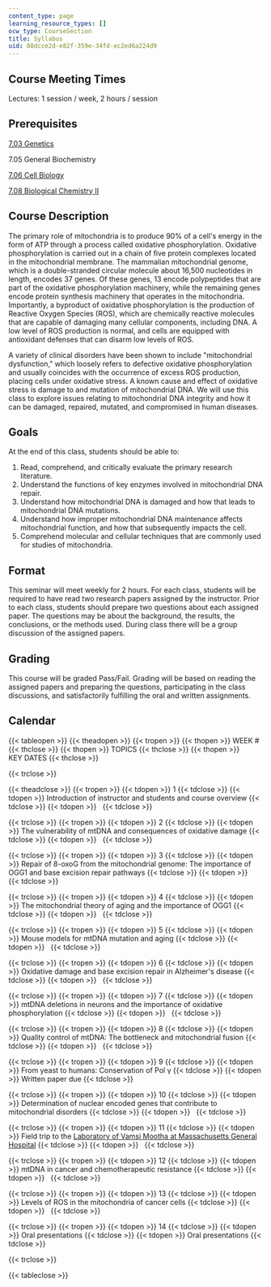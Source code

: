 ```yaml
---
content_type: page
learning_resource_types: []
ocw_type: CourseSection
title: Syllabus
uid: 88dcce2d-e82f-359e-34fd-ec2ed6a224d9
---
```


Course Meeting Times
--------------------

Lectures: 1 session / week, 2 hours / session

Prerequisites
-------------

[7.03 Genetics](/courses/7-03-genetics-fall-2004)

7.05 General Biochemistry

[7.06 Cell Biology](/courses/7-06-cell-biology-spring-2007)

[7.08 Biological Chemistry II](/courses/5-08j-biological-chemistry-ii-spring-2016)

Course Description
------------------

The primary role of mitochondria is to produce 90% of a cell's energy in the form of ATP through a process called oxidative phosphorylation. Oxidative phosphorylation is carried out in a chain of five protein complexes located in the mitochondrial membrane. The mammalian mitochondrial genome, which is a double-stranded circular molecule about 16,500 nucleotides in length, encodes 37 genes. Of these genes, 13 encode polypeptides that are part of the oxidative phosphorylation machinery, while the remaining genes encode protein synthesis machinery that operates in the mitochondria. Importantly, a byproduct of oxidative phosphorylation is the production of Reactive Oxygen Species (ROS), which are chemically reactive molecules that are capable of damaging many cellular components, including DNA. A low level of ROS production is normal, and cells are equipped with antioxidant defenses that can disarm low levels of ROS.

A variety of clinical disorders have been shown to include "mitochondrial dysfunction," which loosely refers to defective oxidative phosphorylation and usually coincides with the occurrence of excess ROS production, placing cells under oxidative stress. A known cause and effect of oxidative stress is damage to and mutation of mitochondrial DNA. We will use this class to explore issues relating to mitochondrial DNA integrity and how it can be damaged, repaired, mutated, and compromised in human diseases.

Goals
-----

At the end of this class, students should be able to:

1.  Read, comprehend, and critically evaluate the primary research literature.
2.  Understand the functions of key enzymes involved in mitochondrial DNA repair.
3.  Understand how mitochondrial DNA is damaged and how that leads to mitochondrial DNA mutations.
4.  Understand how improper mitochondrial DNA maintenance affects mitochondrial function, and how that subsequently impacts the cell.
5.  Comprehend molecular and cellular techniques that are commonly used for studies of mitochondria.

Format
------

This seminar will meet weekly for 2 hours. For each class, students will be required to have read two research papers assigned by the instructor. Prior to each class, students should prepare two questions about each assigned paper. The questions may be about the background, the results, the conclusions, or the methods used. During class there will be a group discussion of the assigned papers.

Grading
-------

This course will be graded Pass/Fail. Grading will be based on reading the assigned papers and preparing the questions, participating in the class discussions, and satisfactorily fulfilling the oral and written assignments.

Calendar
--------

{{< tableopen >}}
{{< theadopen >}}
{{< tropen >}}
{{< thopen >}}
WEEK #
{{< thclose >}}
{{< thopen >}}
TOPICS
{{< thclose >}}
{{< thopen >}}
KEY DATES
{{< thclose >}}

{{< trclose >}}

{{< theadclose >}}
{{< tropen >}}
{{< tdopen >}}
1
{{< tdclose >}}
{{< tdopen >}}
Introduction of instructor and students and course overview
{{< tdclose >}}
{{< tdopen >}}
 
{{< tdclose >}}

{{< trclose >}}
{{< tropen >}}
{{< tdopen >}}
2
{{< tdclose >}}
{{< tdopen >}}
The vulnerability of mtDNA and consequences of oxidative damage
{{< tdclose >}}
{{< tdopen >}}
 
{{< tdclose >}}

{{< trclose >}}
{{< tropen >}}
{{< tdopen >}}
3
{{< tdclose >}}
{{< tdopen >}}
Repair of 8-oxoG from the mitochondrial genome: The importance of OGG1 and base excision repair pathways
{{< tdclose >}}
{{< tdopen >}}
 
{{< tdclose >}}

{{< trclose >}}
{{< tropen >}}
{{< tdopen >}}
4
{{< tdclose >}}
{{< tdopen >}}
The mitochondrial theory of aging and the importance of OGG1
{{< tdclose >}}
{{< tdopen >}}
 
{{< tdclose >}}

{{< trclose >}}
{{< tropen >}}
{{< tdopen >}}
5
{{< tdclose >}}
{{< tdopen >}}
Mouse models for mtDNA mutation and aging
{{< tdclose >}}
{{< tdopen >}}
 
{{< tdclose >}}

{{< trclose >}}
{{< tropen >}}
{{< tdopen >}}
6
{{< tdclose >}}
{{< tdopen >}}
Oxidative damage and base excision repair in Alzheimer's disease
{{< tdclose >}}
{{< tdopen >}}
 
{{< tdclose >}}

{{< trclose >}}
{{< tropen >}}
{{< tdopen >}}
7
{{< tdclose >}}
{{< tdopen >}}
mtDNA deletions in neurons and the importance of oxidative phosphorylation
{{< tdclose >}}
{{< tdopen >}}
 
{{< tdclose >}}

{{< trclose >}}
{{< tropen >}}
{{< tdopen >}}
8
{{< tdclose >}}
{{< tdopen >}}
Quality control of mtDNA: The bottleneck and mitochondrial fusion
{{< tdclose >}}
{{< tdopen >}}
 
{{< tdclose >}}

{{< trclose >}}
{{< tropen >}}
{{< tdopen >}}
9
{{< tdclose >}}
{{< tdopen >}}
From yeast to humans: Conservation of Pol γ
{{< tdclose >}}
{{< tdopen >}}
Written paper due
{{< tdclose >}}

{{< trclose >}}
{{< tropen >}}
{{< tdopen >}}
10
{{< tdclose >}}
{{< tdopen >}}
Determination of nuclear encoded genes that contribute to mitochondrial disorders
{{< tdclose >}}
{{< tdopen >}}
 
{{< tdclose >}}

{{< trclose >}}
{{< tropen >}}
{{< tdopen >}}
11
{{< tdclose >}}
{{< tdopen >}}
Field trip to the [Laboratory of Vamsi Mootha at Massachusetts General Hospital](http://mootha.med.harvard.edu/)
{{< tdclose >}}
{{< tdopen >}}
 
{{< tdclose >}}

{{< trclose >}}
{{< tropen >}}
{{< tdopen >}}
12
{{< tdclose >}}
{{< tdopen >}}
mtDNA in cancer and chemotherapeutic resistance
{{< tdclose >}}
{{< tdopen >}}
 
{{< tdclose >}}

{{< trclose >}}
{{< tropen >}}
{{< tdopen >}}
13
{{< tdclose >}}
{{< tdopen >}}
Levels of ROS in the mitochondria of cancer cells
{{< tdclose >}}
{{< tdopen >}}
 
{{< tdclose >}}

{{< trclose >}}
{{< tropen >}}
{{< tdopen >}}
14
{{< tdclose >}}
{{< tdopen >}}
Oral presentations
{{< tdclose >}}
{{< tdopen >}}
Oral presentations
{{< tdclose >}}

{{< trclose >}}

{{< tableclose >}}